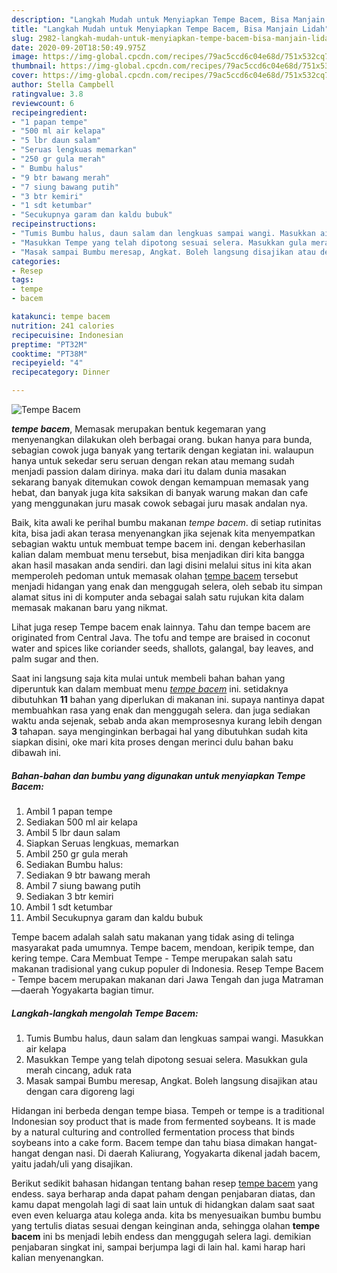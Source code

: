 ```yaml
---
description: "Langkah Mudah untuk Menyiapkan Tempe Bacem, Bisa Manjain Lidah"
title: "Langkah Mudah untuk Menyiapkan Tempe Bacem, Bisa Manjain Lidah"
slug: 2982-langkah-mudah-untuk-menyiapkan-tempe-bacem-bisa-manjain-lidah
date: 2020-09-20T18:50:49.975Z
image: https://img-global.cpcdn.com/recipes/79ac5ccd6c04e68d/751x532cq70/tempe-bacem-foto-resep-utama.jpg
thumbnail: https://img-global.cpcdn.com/recipes/79ac5ccd6c04e68d/751x532cq70/tempe-bacem-foto-resep-utama.jpg
cover: https://img-global.cpcdn.com/recipes/79ac5ccd6c04e68d/751x532cq70/tempe-bacem-foto-resep-utama.jpg
author: Stella Campbell
ratingvalue: 3.8
reviewcount: 6
recipeingredient:
- "1 papan tempe"
- "500 ml air kelapa"
- "5 lbr daun salam"
- "Seruas lengkuas memarkan"
- "250 gr gula merah"
- " Bumbu halus"
- "9 btr bawang merah"
- "7 siung bawang putih"
- "3 btr kemiri"
- "1 sdt ketumbar"
- "Secukupnya garam dan kaldu bubuk"
recipeinstructions:
- "Tumis Bumbu halus, daun salam dan lengkuas sampai wangi. Masukkan air kelapa"
- "Masukkan Tempe yang telah dipotong sesuai selera. Masukkan gula merah cincang, aduk rata"
- "Masak sampai Bumbu meresap, Angkat. Boleh langsung disajikan atau dengan cara digoreng lagi"
categories:
- Resep
tags:
- tempe
- bacem

katakunci: tempe bacem 
nutrition: 241 calories
recipecuisine: Indonesian
preptime: "PT32M"
cooktime: "PT38M"
recipeyield: "4"
recipecategory: Dinner

---
```



![Tempe Bacem](https://img-global.cpcdn.com/recipes/79ac5ccd6c04e68d/751x532cq70/tempe-bacem-foto-resep-utama.jpg)

<b><i>tempe bacem</i></b>, Memasak merupakan bentuk kegemaran yang menyenangkan dilakukan oleh berbagai orang. bukan hanya para bunda, sebagian cowok juga banyak yang tertarik dengan kegiatan ini. walaupun hanya untuk sekedar seru seruan dengan rekan atau memang sudah menjadi passion dalam dirinya. maka dari itu dalam dunia masakan sekarang banyak ditemukan cowok dengan kemampuan memasak yang hebat, dan banyak juga kita saksikan di banyak warung makan dan cafe yang menggunakan juru masak cowok sebagai juru masak andalan nya.

Baik, kita awali ke perihal bumbu makanan <i>tempe bacem</i>. di setiap rutinitas kita, bisa jadi akan terasa menyenangkan jika sejenak kita menyempatkan sebagian waktu untuk membuat tempe bacem ini. dengan keberhasilan kalian dalam membuat menu tersebut, bisa menjadikan diri kita bangga akan hasil masakan anda sendiri. dan lagi disini melalui situs ini kita akan memperoleh pedoman untuk memasak olahan <u>tempe bacem</u> tersebut menjadi hidangan yang enak dan menggugah selera, oleh sebab itu simpan alamat situs ini di komputer anda sebagai salah satu rujukan kita dalam memasak makanan baru yang nikmat.

Lihat juga resep Tempe bacem enak lainnya. Tahu dan tempe bacem are originated from Central Java. The tofu and tempe are braised in coconut water and spices like coriander seeds, shallots, galangal, bay leaves, and palm sugar and then.


Saat ini langsung saja kita mulai untuk membeli bahan bahan yang diperuntuk kan dalam membuat menu <u><i>tempe bacem</i></u> ini. setidaknya dibutuhkan <b>11</b> bahan yang diperlukan di makanan ini. supaya nantinya dapat membuahkan rasa yang enak dan menggugah selera. dan juga sediakan waktu anda sejenak, sebab anda akan memprosesnya kurang lebih dengan <b>3</b> tahapan. saya menginginkan berbagai hal yang dibutuhkan sudah kita siapkan disini, oke mari kita proses dengan merinci dulu bahan baku dibawah ini.

<!--inarticleads1-->

##### Bahan-bahan dan bumbu yang digunakan untuk menyiapkan Tempe Bacem:

1. Ambil 1 papan tempe
1. Sediakan 500 ml air kelapa
1. Ambil 5 lbr daun salam
1. Siapkan Seruas lengkuas, memarkan
1. Ambil 250 gr gula merah
1. Sediakan  Bumbu halus:
1. Sediakan 9 btr bawang merah
1. Ambil 7 siung bawang putih
1. Sediakan 3 btr kemiri
1. Ambil 1 sdt ketumbar
1. Ambil Secukupnya garam dan kaldu bubuk


Tempe bacem adalah salah satu makanan yang tidak asing di telinga masyarakat pada umumnya. Tempe bacem, mendoan, keripik tempe, dan kering tempe. Cara Membuat Tempe - Tempe merupakan salah satu makanan tradisional yang cukup populer di Indonesia. Resep Tempe Bacem - Tempe bacem merupakan makanan dari Jawa Tengah dan juga Matraman—daerah Yogyakarta bagian timur. 

<!--inarticleads2-->

##### Langkah-langkah mengolah Tempe Bacem:

1. Tumis Bumbu halus, daun salam dan lengkuas sampai wangi. Masukkan air kelapa
1. Masukkan Tempe yang telah dipotong sesuai selera. Masukkan gula merah cincang, aduk rata
1. Masak sampai Bumbu meresap, Angkat. Boleh langsung disajikan atau dengan cara digoreng lagi


Hidangan ini berbeda dengan tempe biasa. Tempeh or tempe is a traditional Indonesian soy product that is made from fermented soybeans. It is made by a natural culturing and controlled fermentation process that binds soybeans into a cake form. Bacem tempe dan tahu biasa dimakan hangat-hangat dengan nasi. Di daerah Kaliurang, Yogyakarta dikenal jadah bacem, yaitu jadah/uli yang disajikan. 

Berikut sedikit bahasan hidangan tentang bahan resep <u>tempe bacem</u> yang endess. saya berharap anda dapat paham dengan penjabaran diatas, dan kamu dapat mengolah lagi di saat lain untuk di hidangkan dalam saat saat even even keluarga atau kolega anda. kita bs menyesuaikan bumbu bumbu yang tertulis diatas sesuai dengan keinginan anda, sehingga olahan <b>tempe bacem</b> ini bs menjadi lebih endess dan menggugah selera lagi. demikian penjabaran singkat ini, sampai berjumpa lagi di lain hal. kami harap hari kalian menyenangkan.
